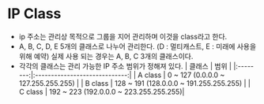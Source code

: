 # IP Class
- ip 주소는 관리상 목적으로 그룹을 지어 관리하며 이것을 class라고 한다.
- A, B, C, D, E 5개의 클래스로 나누어 관리한다. (D : 멀티캐스트, E : 미래에 사용을 위해 예약) 실제 사용 되는 경우는 A, B, C 3개의 클래스이다.
- 각각의 클래스는 관리 가능한 IP 주소 범위가 정해져 있다.
| 클래스 | 범위 |
|:--------:|:-----------------------------:|
| A class | 0 ~ 127 (0.0.0.0 ~ 127.255.255.255) |
| B class | 128 ~ 191 (128.0.0.0 ~ 191.255.255.255) |
| C class | 192 ~ 223 (192.0.0.0 ~ 223.255.255.255)|





